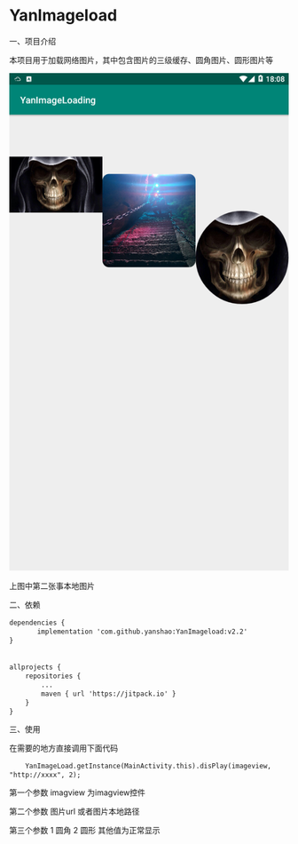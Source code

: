 # YanImageload
一、项目介绍

本项目用于加载网络图片，其中包含图片的三级缓存、圆角图片、圆形图片等

![Alt text](/img/效果图.png)


上图中第二张事本地图片


二、依赖
	
	dependencies {
	       implementation 'com.github.yanshao:YanImageload:v2.2'
	}
  
  
  	allprojects {
		repositories {
			...
			maven { url 'https://jitpack.io' }
		}
	}
  
 三、使用
 
 在需要的地方直接调用下面代码

		YanImageLoad.getInstance(MainActivity.this).disPlay(imageview, "http://xxxx", 2);


第一个参数  imagview  为imagview控件  

第二个参数 图片url 或者图片本地路径

第三个参数  1 圆角 2 圆形  其他值为正常显示
